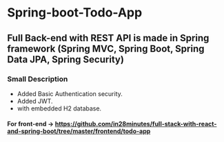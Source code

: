 # Spring-boot-Todo-App
## Full Back-end with REST API is made in Spring framework (Spring MVC, Spring Boot, Spring Data JPA, Spring Security)
### Small Description
* Added Basic Authentication security.
* Added JWT.
* with embedded H2 database.

#### For front-end -> https://github.com/in28minutes/full-stack-with-react-and-spring-boot/tree/master/frontend/todo-app
